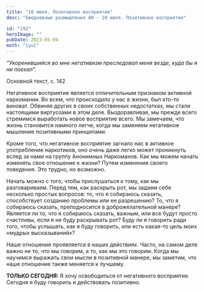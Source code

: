 ```yaml
---
title: "10 июля. Позитивное восприятие"
desc: "Ежедневные размышления АН - 10 июля. Позитивное восприятие"

id: "192"
heroImage: ""
pubDate: 2023-05-04
moth: "iyul"
---
```


_“Укоренившийся во мне негативизм преследовал меня везде, куда бы я ни
поехал”._

Основной текст, с. 142

Негативное восприятие является отличительным признаком активной наркомании. Во
всем, что происходило у нас в жизни, был кто-то виноват. Обвиняя других в
своих собственных недостатках, мы стали настоящими виртуозами в этом деле.
Выздоравливая, мы прежде всего стремимся выработать новое восприятие всего. Мы
замечаем, что жизнь становится намного легче, когда мы заменяем негативное
мышление позитивными принципами.

Кроме того, что негативное восприятие загнало нас в активное употребление
наркотиков, оно очень даже легко может проникнуть вслед за нами на группу
Анонимных Наркоманов. Как мы можем начать изменять свое отношение к жизни?
Путем изменения своего поведения. Это трудно, но возможно.

Начать можно с того, чтобы прислушаться к тому, как мы разговариваем. Перед
тем, как раскрыть рот, мы задаем себе несколько простых вопросов: то, что я
собираюсь сказать, способствует созданию проблемы или ее разрешению? То, что я
собираюсь сказать, преподносится в доброжелательной манере? Является ли то,
что я собираюсь сказать, важным, или все будут просто счастливы, если я не
буду раскрывать рот? Буду ли я говорить ради того, чтобы услышать, как я буду
говорить, или есть какая-то цель моих «мудрых высказываний»?

Наше отношение проявляется в наших действиях. Часто, на самом деле важно не
то, что мы говорим, а то, как мы это говорим. Когда мы научимся выражать свои
мысли в позитивной манере, мы заметим, что наше отношение также меняется к
лучшему.

**ТОЛЬКО СЕГОДНЯ:** Я хочу освободиться от негативного восприятия. Сегодня я
буду говорить и действовать позитивно.
